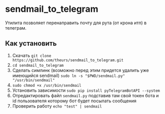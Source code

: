 # sendmail_to_telegram

Утилита позволяет перенаправить почту для рута (от крона итп) в телеграм.

## Как установить

1. Скачать `git clone https://github.com/theurs/sendmail_to_telegram.git`
2. `cd sendmail_to_telegram`
3. Сделать симлинк (возможно перед этим придется удалить уже имеющийся sendmail) `sudo ln -s "$PWD/sendmail.py" "/usr/bin/sendmail"`
4. `sudo chmod +x /usr/bin/sendmail`
5. Установить зависимости `sudo pip install pyTelegramBotAPI --system`
6. Отредактировать файл `sendmail.py` подставив там свой токен бота и id пользователя которому бот будет посылать сообщения
7. Проверить работу `echo "test" | sendmail`
